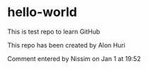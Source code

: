 # hello-world
This is test repo to learn GitHub 

This repo has been created by Alon Huri

Comment entered by Nissim on Jan 1 at 19:52
